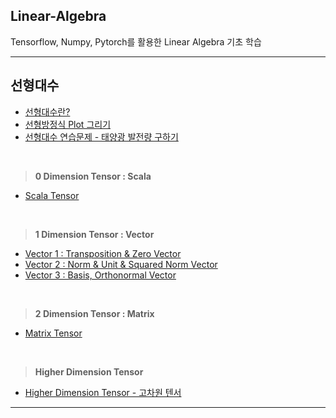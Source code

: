 ## Linear-Algebra

Tensorflow, Numpy, Pytorch를 활용한 Linear Algebra 기초 학습

---

## 선형대수

- [선형대수란?](/1-선형대수/선형대수%20개념.md)
- [선형방정식 Plot 그리기](1-선형대수/linear-algebra.ipynb)
- [선형대수 연습문제 - 태양광 발전량 구하기](1-선형대수/선형대수연습문제.md)

<br>

> **0 Dimension Tensor : Scala**
- [Scala Tensor](1-선형대수/0D/scala.ipynb)

<br>

> **1 Dimension Tensor : Vector**

- [Vector 1 : Transposition & Zero Vector](1-선형대수/1D/vector.ipynb)
- [Vector 2 : Norm & Unit & Squared Norm Vector](1-선형대수/1D/vector2.ipynb)
- [Vector 3 : Basis, Orthonormal Vector](1-선형대수/1D/vector3.ipynb)

<br>

> **2 Dimension Tensor : Matrix**

- [Matrix Tensor](1-선형대수/2D/matrix-tensor.ipynb)

<br>

> **Higher Dimension Tensor**

- [Higher Dimension Tensor - 고차원 텐서](1-선형대수/ND/higher-dimension-tensor.ipynb)

---
